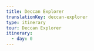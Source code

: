 ```yaml
---
title: Deccan Explorer
translationKey: deccan-explorer
type: itinerary
tour: Deccan Explorer
itinerary: 
  - day: 0
---
```


